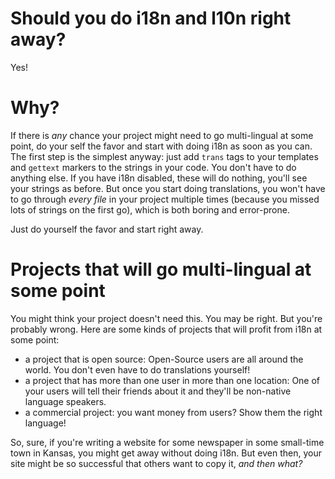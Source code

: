 # Should you do i18n and l10n right away?

Yes!


# Why?

If there is _any_ chance your project might need to go multi-lingual at some point, do your self the favor and start with
doing i18n as soon as you can. The first step is the simplest anyway: just add `trans` tags to your templates and
`gettext` markers to the strings in your code. You don't have to do anything else. If you have i18n disabled, these will
do nothing, you'll see your strings as before. But once you start doing translations, you won't have to go through _every
file_ in your project multiple times (because you missed lots of strings on the first go), which is both boring and
error-prone.

Just do yourself the favor and start right away.


# Projects that will go multi-lingual at some point

You might think your project doesn't need this. You may be right. But you're probably wrong. Here are some kinds of
projects that will profit from i18n at some point:

* a project that is open source: Open-Source users are all around the world. You don't even have to do translations
  yourself!
* a project that has more than one user in more than one location: One of your users will tell their friends about it
  and they'll be non-native language speakers.
* a commercial project: you want money from users? Show them the right language!

So, sure, if you're writing a website for some newspaper in some small-time town in Kansas, you might get away without
doing i18n. But even then, your site might be so successful that others want to copy it, _and then what?_

